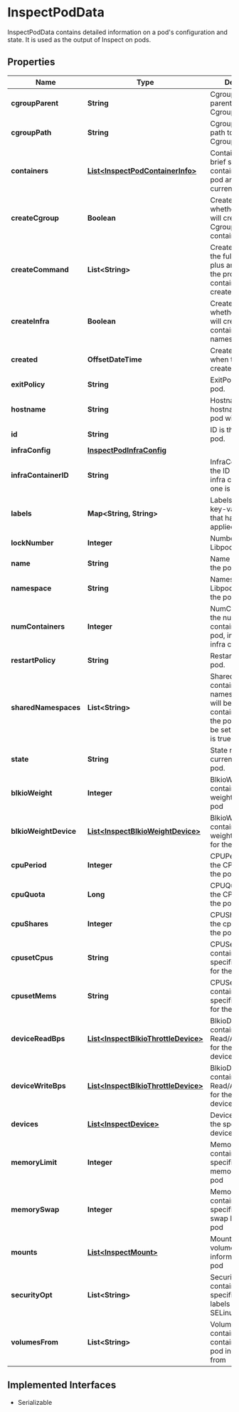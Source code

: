 

# InspectPodData

InspectPodData contains detailed information on a pod's configuration and state. It is used as the output of Inspect on pods.

## Properties

| Name | Type | Description | Notes |
|------------ | ------------- | ------------- | -------------|
|**cgroupParent** | **String** | CgroupParent is the parent of the pod&#39;s Cgroup. |  [optional] |
|**cgroupPath** | **String** | CgroupPath is the path to the pod&#39;s Cgroup. |  [optional] |
|**containers** | [**List&lt;InspectPodContainerInfo&gt;**](InspectPodContainerInfo.md) | Containers gives a brief summary of all containers in the pod and their current status. |  [optional] |
|**createCgroup** | **Boolean** | CreateCgroup is whether this pod will create its own Cgroup to group containers under. |  [optional] |
|**createCommand** | **List&lt;String&gt;** | CreateCommand is the full command plus arguments of the process the container has been created with. |  [optional] |
|**createInfra** | **Boolean** | CreateInfra is whether this pod will create an infra container to share namespaces. |  [optional] |
|**created** | **OffsetDateTime** | Created is the time when the pod was created. |  [optional] |
|**exitPolicy** | **String** | ExitPolicy of the pod. |  [optional] |
|**hostname** | **String** | Hostname is the hostname that the pod will set. |  [optional] |
|**id** | **String** | ID is the ID of the pod. |  [optional] |
|**infraConfig** | [**InspectPodInfraConfig**](InspectPodInfraConfig.md) |  |  [optional] |
|**infraContainerID** | **String** | InfraContainerID is the ID of the pod&#39;s infra container, if one is present. |  [optional] |
|**labels** | **Map&lt;String, String&gt;** | Labels is a set of key-value labels that have been applied to the pod. |  [optional] |
|**lockNumber** | **Integer** | Number of the pod&#39;s Libpod lock. |  [optional] |
|**name** | **String** | Name is the name of the pod. |  [optional] |
|**namespace** | **String** | Namespace is the Libpod namespace the pod is placed in. |  [optional] |
|**numContainers** | **Integer** | NumContainers is the number of containers in the pod, including the infra container. |  [optional] |
|**restartPolicy** | **String** | RestartPolicy of the pod. |  [optional] |
|**sharedNamespaces** | **List&lt;String&gt;** | SharedNamespaces contains a list of namespaces that will be shared by containers within the pod. Can only be set if CreateInfra is true. |  [optional] |
|**state** | **String** | State represents the current state of the pod. |  [optional] |
|**blkioWeight** | **Integer** | BlkioWeight contains the blkio weight limit for the pod |  [optional] |
|**blkioWeightDevice** | [**List&lt;InspectBlkioWeightDevice&gt;**](InspectBlkioWeightDevice.md) | BlkioWeightDevice contains the blkio weight device limits for the pod |  [optional] |
|**cpuPeriod** | **Integer** | CPUPeriod contains the CPU period of the pod |  [optional] |
|**cpuQuota** | **Long** | CPUQuota contains the CPU quota of the pod |  [optional] |
|**cpuShares** | **Integer** | CPUShares contains the cpu shares for the pod |  [optional] |
|**cpusetCpus** | **String** | CPUSetCPUs contains linux specific CPU data for the pod |  [optional] |
|**cpusetMems** | **String** | CPUSetMems contains linux specific CPU data for the pod |  [optional] |
|**deviceReadBps** | [**List&lt;InspectBlkioThrottleDevice&gt;**](InspectBlkioThrottleDevice.md) | BlkioDeviceReadBps contains the Read/Access limit for the pod&#39;s devices |  [optional] |
|**deviceWriteBps** | [**List&lt;InspectBlkioThrottleDevice&gt;**](InspectBlkioThrottleDevice.md) | BlkioDeviceReadBps contains the Read/Access limit for the pod&#39;s devices |  [optional] |
|**devices** | [**List&lt;InspectDevice&gt;**](InspectDevice.md) | Devices contains the specified host devices |  [optional] |
|**memoryLimit** | **Integer** | MemoryLimit contains the specified cgroup memory limit for the pod |  [optional] |
|**memorySwap** | **Integer** | MemorySwap contains the specified memory swap limit for the pod |  [optional] |
|**mounts** | [**List&lt;InspectMount&gt;**](InspectMount.md) | Mounts contains volume related information for the pod |  [optional] |
|**securityOpt** | **List&lt;String&gt;** | SecurityOpt contains the specified security labels and related SELinux information |  [optional] |
|**volumesFrom** | **List&lt;String&gt;** | VolumesFrom contains the containers that the pod inherits mounts from |  [optional] |


## Implemented Interfaces

* Serializable


